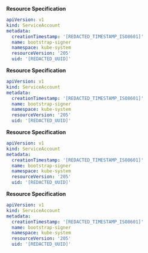 
**Resource Specification**
```yaml
apiVersion: v1
kind: ServiceAccount
metadata:
  creationTimestamp: '[REDACTED_TIMESTAMP_ISO8601]'
  name: bootstrap-signer
  namespace: kube-system
  resourceVersion: '205'
  uid: '[REDACTED_UUID]'
```

**Resource Specification**
```yaml
apiVersion: v1
kind: ServiceAccount
metadata:
  creationTimestamp: '[REDACTED_TIMESTAMP_ISO8601]'
  name: bootstrap-signer
  namespace: kube-system
  resourceVersion: '205'
  uid: '[REDACTED_UUID]'
```

**Resource Specification**
```yaml
apiVersion: v1
kind: ServiceAccount
metadata:
  creationTimestamp: '[REDACTED_TIMESTAMP_ISO8601]'
  name: bootstrap-signer
  namespace: kube-system
  resourceVersion: '205'
  uid: '[REDACTED_UUID]'
```

**Resource Specification**
```yaml
apiVersion: v1
kind: ServiceAccount
metadata:
  creationTimestamp: '[REDACTED_TIMESTAMP_ISO8601]'
  name: bootstrap-signer
  namespace: kube-system
  resourceVersion: '205'
  uid: '[REDACTED_UUID]'
```
